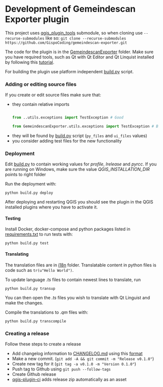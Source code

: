 Development of Gemeindescan Exporter plugin
===========================

This project uses [qgis_plugin_tools](https://github.com/GispoCoding/qgis_plugin_tools) submodule, so when cloning 
use `--recurse-submodules` like so:
`git clone --recurse-submodules https://github.com/GispoCoding/gemeindescan-exporter.git`


The code for the plugin is in the [GemeindescanExporter](../GemeindescanExporter) folder. Make sure you have required tools, such as
Qt with Qt Editor and Qt Linquist installed by following this 
[tutorial](https://www.qgistutorials.com/en/docs/3/building_a_python_plugin.html#get-the-tools). 

For building the plugin use platform independent [build.py](../GemeindescanExporter/build.py) script. 

### Adding or editing  source files
If you create or edit source files make sure that:
* they contain relative imports
    ```python
    
    from ..utils.exceptions import TestException # Good
    
    from GemeindescanExporter.utils.exceptions import TestException # Bad
    ```
* they will be found by [build.py](../GemeindescanExporter/build.py) script (`py_files` and `ui_files` values)
* you consider adding test files for the new functionality

### Deployment

Edit [build.py](../GemeindescanExporter/build.py) to contain working values for *profile*, *lrelease* and *pyrcc*. 
If you are running on Windows, make sure the value *QGIS_INSTALLATION_DIR* points to right folder

Run the deployment with:
```shell script
python build.py deploy
```

After deploying and restarting QGIS you should see the plugin in the QGIS installed plugins
where you have to activate it.

#### Testing
Install Docker, docker-compose and python packages listed in [requirements.txt](../requirements.txt) 
to run tests with:

```shell script
python build.py test
```

#### Translating

The translation files are in [i18n](../GemeindescanExporter/resources/i18n) folder.
Translatable content in python files is code such as `tr(u"Hello World")`. 

To update language *.ts* files to contain newest lines to translate, run
```shell script
python build.py transup
```

You can then open the *.ts* files you wish to translate with Qt Linguist and make the changes.

Compile the translations to *.qm* files with:
```shell script
python build.py transcompile
```

### Creating a release
Follow these steps to create a release
* Add changelog information to [CHANGELOG.md](../CHANGELOG.md) using this
[format](https://github.com/opengisch/qgis-plugin-ci/blob/1.8.2/CHANGELOG.md) 
* Make a new commit. (`git add -A && git commit -m "Release v0.1.0"`)
* Create new tag for it (`git tag -a v0.1.0 -m "Version 0.1.0"`)
* Push tag to Github using `git push --follow-tags`
* Create Github release
* [qgis-plugin-ci](https://github.com/opengisch/qgis-plugin-ci) adds release zip automatically as an asset
